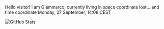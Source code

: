 Hello visitor! I am Giammarco, currently living in space coordinate lost... and time coordinate Monday, 27 September, 14:08 CEST

![GitHub Stats](https://github-readme-stats.vercel.app/api?username=grcasanova)
